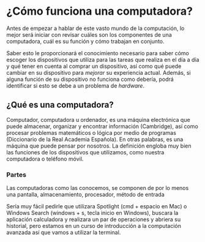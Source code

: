 # ¿Cómo funciona una computadora?

Antes de empezar a hablar de este vasto mundo de la computación, lo mejor será iniciar con revisar cuáles son los componentes de una computadora, cuál es su función y cómo trabajan en conjunto. 

Saber esto le proporcionará el conocimiento necesario para saber cómo escoger los dispositivos que utiliza para las tareas que realiza en el día a día y qué tener en cuenta al comprar un dispositivo, así como qué puede cambiar en su dispositivo para *mejorar* su experiencia actual. Además, si alguna función de su dispositivo no funciona como debería, podrá identificar si esto se debe a un problema de *hardware*. 

## ¿Qué es una computadora?

Computador, computadora u ordenador, es una máquina electrónica que puede almacenar, organizar y encontrar información (Cambridge), así como procesar problemas matemáticos o lógica por medio de programas (Diccionario de la Real Academia Española). En otras palabras, es una máquina que puede pensar por nosotros. La definición engloba muy bien las funciones de los dispositivos que utilizamos, como nuestra computadora o teléfono móvil.

### Partes

Las computadoras como las conocemos, se componen de por lo menos una pantalla, almacenamiento, procesador, método de entrada

Sería muy fácil pedirle que utilizara Spotlight (cmd + espacio en Mac) o Windows Search (windows + s, tecla inicio en Windows), buscara la aplicación calculadora y realizara un par de operaciones y abriera su historial, pero estamos en un curso de introducción a la computación avanzada así que vamos a utilizar la terminal.
